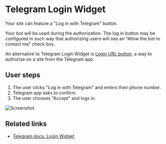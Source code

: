 # Telegram Login Widget

Your site can feature a "Log in with Telegram" button.

Your bot will be used during the authorization. The log in button may be configured in such way that 
authorizing users will see an "Allow the bot to contact me" check box.

An alternative to Telegram Login Widget is [Login URL button](../messages/buttons), a way to authorize on a site from the Telegram app.

## User steps

1. The user clicks "Log in with Telegram" and enters their phone number.
2. Telegram app asks to confirm.
3. The user chooses "Accept" and logs in.

![Screenshot](https://core.telegram.org/file/811140314/17c1/xf4ULBL5tmE.58438/07ff5b2958ed0e7e36)

## Related links

- [Telegram docs. Login Widget](https://core.telegram.org/widgets/login)